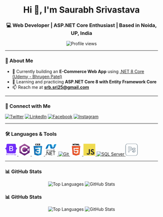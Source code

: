 <h1 align="center">Hi 👋, I'm Saurabh Srivastava</h1>
<h3 align="center">💻 Web Developer | ASP.NET Core Enthusiast | Based in Noida, UP, India</h3>

<p align="center">
  <img src="https://komarev.com/ghpvc/?username=srbsri&label=Profile%20views&color=0e75b6&style=flat" alt="Profile views" />
</p>

---

### 🚀 About Me  
- 🔭 Currently building an **E-Commerce Web App** using [.NET 8 Core (Udemy - Bhrugen Patel)](https://www.udemy.com/course/complete-aspnet-core-21-course/?couponCode=KEEPLEARNING)  
- 🌱 Learning and practicing **ASP.NET Core 8 with Entity Framework Core**  
- 📫 Reach me at **srb.sri25@gmail.com**  

---

### 🤝 Connect with Me  
<p align="left">
<a href="https://twitter.com/srbsri" target="_blank"><img src="https://raw.githubusercontent.com/rahuldkjain/github-profile-readme-generator/master/src/images/icons/Social/twitter.svg" alt="Twitter" height="30" width="40" /></a>
<a href="https://linkedin.com/in/srbsri" target="_blank"><img src="https://raw.githubusercontent.com/rahuldkjain/github-profile-readme-generator/master/src/images/icons/Social/linked-in-alt.svg" alt="LinkedIn" height="30" width="40" /></a>
<a href="https://fb.com/srbsri" target="_blank"><img src="https://raw.githubusercontent.com/rahuldkjain/github-profile-readme-generator/master/src/images/icons/Social/facebook.svg" alt="Facebook" height="30" width="40" /></a>
<a href="https://instagram.com/srbsri" target="_blank"><img src="https://raw.githubusercontent.com/rahuldkjain/github-profile-readme-generator/master/src/images/icons/Social/instagram.svg" alt="Instagram" height="30" width="40" /></a>
</p>

---

### 🛠️ Languages & Tools  
<p align="left">
  <a href="https://getbootstrap.com" target="_blank"> <img src="https://raw.githubusercontent.com/devicons/devicon/master/icons/bootstrap/bootstrap-plain-wordmark.svg" alt="Bootstrap" width="40" height="40"/> </a>
  <a href="https://www.w3schools.com/cs/" target="_blank"> <img src="https://raw.githubusercontent.com/devicons/devicon/master/icons/csharp/csharp-original.svg" alt="C#" width="40" height="40"/> </a>
  <a href="https://www.w3schools.com/css/" target="_blank"> <img src="https://raw.githubusercontent.com/devicons/devicon/master/icons/css3/css3-original-wordmark.svg" alt="CSS3" width="40" height="40"/> </a>
  <a href="https://dotnet.microsoft.com/" target="_blank"> <img src="https://raw.githubusercontent.com/devicons/devicon/master/icons/dot-net/dot-net-original-wordmark.svg" alt=".NET" width="40" height="40"/> </a>
  <a href="https://git-scm.com/" target="_blank"> <img src="https://www.vectorlogo.zone/logos/git-scm/git-scm-icon.svg" alt="Git" width="40" height="40"/> </a>
  <a href="https://www.w3.org/html/" target="_blank"> <img src="https://raw.githubusercontent.com/devicons/devicon/master/icons/html5/html5-original-wordmark.svg" alt="HTML5" width="40" height="40"/> </a>
  <a href="https://developer.mozilla.org/en-US/docs/Web/JavaScript" target="_blank"> <img src="https://raw.githubusercontent.com/devicons/devicon/master/icons/javascript/javascript-original.svg" alt="JavaScript" width="40" height="40"/> </a>
  <a href="https://www.microsoft.com/en-us/sql-server" target="_blank"> <img src="https://www.svgrepo.com/show/303229/microsoft-sql-server-logo.svg" alt="SQL Server" width="40" height="40"/> </a>
  <a href="https://www.photoshop.com/en" target="_blank"> <img src="https://raw.githubusercontent.com/devicons/devicon/master/icons/photoshop/photoshop-line.svg" alt="Photoshop" width="40" height="40"/> </a>
</p>

---

### 📊 GitHub Stats  
<p align="center">
  <img src="https://github-readme-stats.vercel.app/api/top-langs?username=srbsri&show_icons=true&locale=en&layout=compact" alt="Top Languages" height="180" />
  <img src="https://github-readme-stats.vercel.app/api?username=srbsri&show_icons=true&locale=en" alt="GitHub Stats" height="180" />
</p>

### 📊 GitHub Stats  
<p align="center">
  <img src="https://github-readme-stats.vercel.app/api/top-langs?username=srbsri&show_icons=true&locale=en&layout=compact&count_private=true" alt="Top Languages" height="180" />
  <img src="https://github-readme-stats.vercel.app/api?username=srbsri&show_icons=true&count_private=true&locale=en" alt="GitHub Stats" height="180" />
</p>
